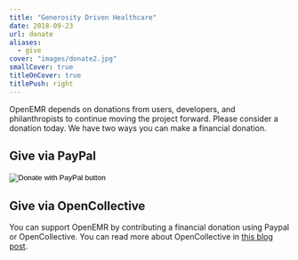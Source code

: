 ```yaml
---
title: "Generosity Driven Healthcare"
date: 2018-09-23
url: donate
aliases:
  - give
cover: "images/donate2.jpg"
smallCover: true
titleOnCover: true
titlePush: right
---
```


OpenEMR depends on donations from users, developers, and philanthropists to
continue moving the project forward. Please consider a donation today. We have
two ways you can make a financial donation.

## Give via PayPal

<form action="https://www.paypal.com/cgi-bin/webscr" method="post" target="_top">
<input type="hidden" name="cmd" value="_s-xclick" />
<input type="hidden" name="hosted_button_id" value="UA3UDABCAUZ2S" />
<input type="image" src="https://www.paypalobjects.com/en_US/i/btn/btn_donateCC_LG.gif" border="0" name="submit" title="PayPal - The safer, easier way to pay online!" alt="Donate with PayPal button" />
<img alt="" border="0" src="https://www.paypal.com/en_US/i/scr/pixel.gif" width="1" height="1" />
</form>

## Give via OpenCollective

<script src="https://opencollective.com/openemr/donate/button.js" color="blue"></script>

You can support OpenEMR by contributing a financial donation using Paypal or OpenCollective. You can read more about OpenCollective in [this blog post](/blog/accepting-donations-on-opencollective).
